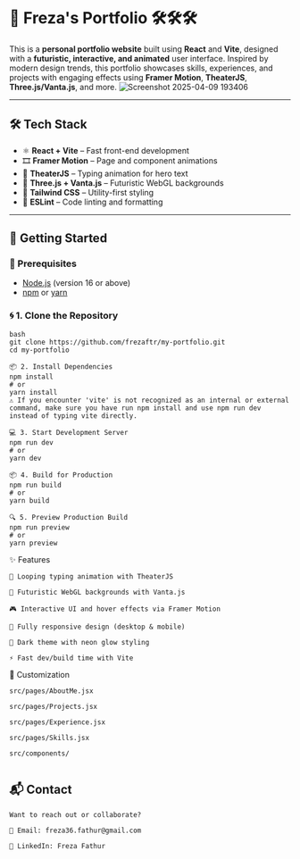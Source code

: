 # 🚀 Freza's Portfolio 🛠🛠🛠

This is a **personal portfolio website** built using **React** and **Vite**, designed with a **futuristic, interactive, and animated** user interface. Inspired by modern design trends, this portfolio showcases skills, experiences, and projects with engaging effects using **Framer Motion**, **TheaterJS**, **Three.js/Vanta.js**, and more.
![Screenshot 2025-04-09 193406](https://github.com/user-attachments/assets/d68bd257-4e69-4afb-858d-64d3a71d9e5f)

---

## 🛠 Tech Stack

- ⚛️ **React + Vite** – Fast front-end development
- 🎞 **Framer Motion** – Page and component animations
- 🎹 **TheaterJS** – Typing animation for hero text
- 🌌 **Three.js + Vanta.js** – Futuristic WebGL backgrounds
- 💨 **Tailwind CSS** – Utility-first styling
- 🧹 **ESLint** – Code linting and formatting
---

## 🚀 Getting Started

### 🔧 Prerequisites

- [Node.js](https://nodejs.org/) (version 16 or above)
- [npm](https://www.npmjs.com/) or [yarn](https://yarnpkg.com/)

### 🌀 1. Clone the Repository

```
bash
git clone https://github.com/frezaftr/my-portfolio.git
cd my-portfolio

📦 2. Install Dependencies
npm install
# or
yarn install
⚠️ If you encounter 'vite' is not recognized as an internal or external command, make sure you have run npm install and use npm run dev instead of typing vite directly.

💻 3. Start Development Server
npm run dev
# or
yarn dev

📦 4. Build for Production
npm run build
# or
yarn build

🔍 5. Preview Production Build
npm run preview
# or
yarn preview
```

✨ Features
```
🔁 Looping typing animation with TheaterJS

🎇 Futuristic WebGL backgrounds with Vanta.js

🎮 Interactive UI and hover effects via Framer Motion

📱 Fully responsive design (desktop & mobile)

🌙 Dark theme with neon glow styling

⚡ Fast dev/build time with Vite
```


🔧 Customization
```
src/pages/AboutMe.jsx

src/pages/Projects.jsx

src/pages/Experience.jsx

src/pages/Skills.jsx

src/components/


```
## 📬 Contact
```
Want to reach out or collaborate?

📧 Email: freza36.fathur@gmail.com

💼 LinkedIn: Freza Fathur


